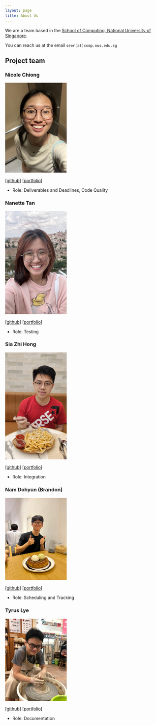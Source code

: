 ```yaml
---
layout: page
title: About Us
---
```


We are a team based in the [School of Computing, National University of Singapore](http://www.comp.nus.edu.sg).

You can reach us at the email `seer[at]comp.nus.edu.sg`

## Project team

### Nicole Chiong

<img src="images/butteredyakiimo.png" width="200px">

[[github](https://github.com/butteredyakiimo)]
[[portfolio](team/butteredyakiimo.md)]

* Role: Deliverables and Deadlines, Code Quality

### Nanette Tan

<img src="images/nananakx-x.png" width="200px">

[[github](https://github.com/nananakx-x)]
[[portfolio](team/nananakx-x.md)]

* Role: Testing

### Sia Zhi Hong

<img src="images/h1410101.png" width="200px">

[[github](http://github.com/h1410101)]
[[portfolio](team/h1410101.md)]

* Role: Integration

### Nam Dohyun (Brandon)

<img src="images/brandon-nam.png" width="200px">

[[github](http://github.com/brandon-nam)]
[[portfolio](team/brandon-nam.md)]

* Role: Scheduling and Tracking

### Tyrus Lye

<img src="images/tyrus-lye.png" width="200px">

[[github](https://github.com/TyrusLye)]
[[portfolio](team/TyrusLye.md)]

* Role: Documentation
